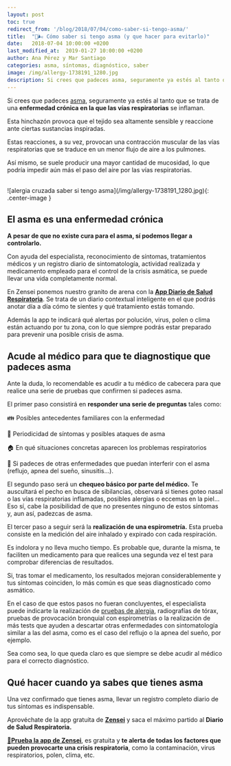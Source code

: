 ```yaml
---
layout: post
toc: true
redirect_from: '/blog/2018/07/04/como-saber-si-tengo-asma/'
title:  "🤢🌬️ Cómo saber si tengo asma (y que hacer para evitarlo)"
date:   2018-07-04 10:00:00 +0200
last_modified_at:  2019-01-27 10:00:00 +0200
author: Ana Pérez y Mar Santiago
categories: asma, síntomas, diagnóstico, saber
image: /img/allergy-1738191_1280.jpg
description: Si crees que padeces asma, seguramente ya estés al tanto que se trata de una enfermedad crónica en la que las vías respiratorias se inflaman...
---
```


Si crees que padeces [asma](https://medlineplus.gov/spanish/ency/article/000141.htm), seguramente ya estés al tanto que se trata de una **enfermedad crónica en la que las vías respiratorias** se inflaman. 

Esta hinchazón provoca que el tejido sea altamente sensible y reaccione ante ciertas sustancias inspiradas.

Estas reacciones, a su vez, provocan una contracción muscular de las vías respiratorias que se traduce en un menor flujo de aire a los pulmones. 

Así mismo, se suele producir una mayor cantidad de mucosidad, lo que podría impedir aún más el paso del aire por las vías respiratorias.

<br>
![alergia cruzada saber si tengo asma](/img/allergy-1738191_1280.jpg){: .center-image }
<br>

## **El asma es una enfermedad crónica**

**A pesar de que no existe cura para el asma, sí podemos llegar a controlarlo.** 

Con ayuda del especialista, reconocimiento de síntomas, tratamientos médicos y un registro diario de sintomatología, actividad realizada y medicamento empleado para el control de la crisis asmática, se puede llevar una vida completamente normal. 

En Zensei ponemos nuestro granito de arena con la **[App Diario de Salud Respiratoria](https://zenseiapp.com)**. Se trata de un diario contextual inteligente en el que podrás anotar día a día cómo te sientes y qué tratamiento estás tomando. 

Además la app te indicará qué alertas por polución, virus, polen o clima están actuando por tu zona, con lo que siempre podrás estar preparado para prevenir una posible crisis de asma.

## **Acude al médico para que te diagnostique que padeces asma**

Ante la duda, lo recomendable es acudir a tu médico de cabecera para que realice una serie de pruebas que confirmen si padeces asma. 

El primer paso consistirá en **responder una serie de preguntas** tales como:

👪 Posibles antecedentes familiares con la enfermedad

🤢 Periodicidad de síntomas y posibles ataques de asma

🏠 En qué situaciones concretas aparecen los problemas respiratorios

🤧 Si padeces de otras enfermedades que puedan interferir con el asma (reflujo, apnea del sueño, sinusitis…).

El segundo paso será un **chequeo básico por parte del médico.** Te auscultará el pecho en busca de sibilancias, observará si tienes goteo nasal o las vías respiratorias inflamadas, posibles alergias o eccemas en la piel… Eso sí, cabe la posibilidad de que no presentes ninguno de estos síntomas y, aun así, padezcas de asma.

El tercer paso a seguir será la **realización de una espirometría.** Esta prueba consiste en la medición del aire inhalado y expirado con cada respiración. 

Es indolora y no lleva mucho tiempo. Es probable que, durante la misma, te faciliten un medicamento para que realices una segunda vez el test para comprobar diferencias de resultados. 

Si, tras tomar el medicamento, los resultados mejoran considerablemente y tus síntomas coinciden, lo más común es que seas diagnosticado como asmático.

En el caso de que estos pasos no fueran concluyentes, el especialista puede indicarte la realización de [pruebas de alergia](https://zenseiapp.com/blog/2018/05/17/como-son-las-pruebas-de-la-alergia/), radiografías de tórax, pruebas de provocación bronquial con espirometrías o la realización de más tests que ayuden a descartar otras enfermedades con sintomatología similar a las del asma, como es el caso del reflujo o la apnea del sueño, por ejemplo.

Sea como sea, lo que queda claro es que siempre se debe acudir al médico para el correcto diagnóstico. 

## **Qué hacer cuando ya sabes que tienes asma**

Una vez confirmado que tienes asma, llevar un registro completo diario de tus síntomas es indispensable. 

Aprovéchate de la app gratuita de **[Zensei](https://zenseiapp.com)** y saca el máximo partido al **Diario de Salud Respiratoria.**

**[📱Prueba la app de Zensei](https://zenseiapp.com)**, es gratuita y **te alerta de todas los factores que pueden provocarte una crisis respiratoria**, como la contaminación, virus respiratorios, polen, clima, etc.